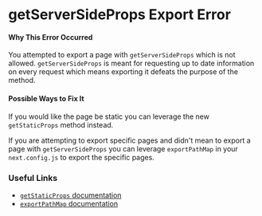 # getServerSideProps Export Error

#### Why This Error Occurred

You attempted to export a page with `getServerSideProps` which is not allowed. `getServerSideProps` is meant for requesting up to date information on every request which means exporting it defeats the purpose of the method.

#### Possible Ways to Fix It

If you would like the page be static you can leverage the new `getStaticProps` method instead.

If you are attempting to export specific pages and didn't mean to export a page with `getServerSideProps` you can leverage `exportPathMap` in your `next.config.js` to export the specific pages.

### Useful Links

- [`getStaticProps` documentation](https://nextjs.org/docs/basic-features/data-fetching#getstaticprops-static-generation)
- [`exportPathMap` documentation](https://nextjs.org/docs/api-reference/next.config.js/exportPathMap)
